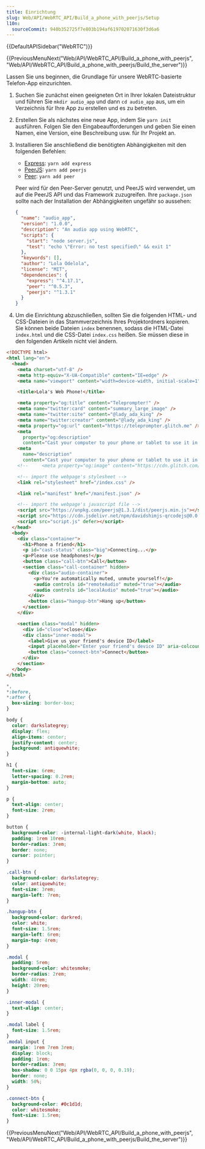 ```yaml
---
title: Einrichtung
slug: Web/API/WebRTC_API/Build_a_phone_with_peerjs/Setup
l10n:
  sourceCommit: 940b352725f7e803b194af619702071630f3d6a6
---
```


{{DefaultAPISidebar("WebRTC")}}

{{PreviousMenuNext("Web/API/WebRTC_API/Build_a_phone_with_peerjs", "Web/API/WebRTC_API/Build_a_phone_with_peerjs/Build_the_server")}}

Lassen Sie uns beginnen, die Grundlage für unsere WebRTC-basierte Telefon-App einzurichten.

1. Suchen Sie zunächst einen geeigneten Ort in Ihrer lokalen Dateistruktur und führen Sie `mkdir audio_app` und dann `cd audio_app` aus, um ein Verzeichnis für Ihre App zu erstellen und es zu betreten.
2. Erstellen Sie als nächstes eine neue App, indem Sie `yarn init` ausführen. Folgen Sie den Eingabeaufforderungen und geben Sie einen Namen, eine Version, eine Beschreibung usw. für Ihr Projekt an.
3. Installieren Sie anschließend die benötigten Abhängigkeiten mit den folgenden Befehlen:

   - [Express](https://expressjs.com/): `yarn add express`
   - [PeerJS](https://peerjs.com/docs/): `yarn add peerjs`
   - [Peer](https://github.com/peers/peerjs-server): `yarn add peer`

   Peer wird für den Peer-Server genutzt, und PeerJS wird verwendet, um auf die PeerJS API und das Framework zuzugreifen. Ihre `package.json` sollte nach der Installation der Abhängigkeiten ungefähr so aussehen:

   ```json
   {
     "name": "audio_app",
     "version": "1.0.0",
     "description": "An audio app using WebRTC",
     "scripts": {
       "start": "node server.js",
       "test": "echo \"Error: no test specified\" && exit 1"
     },
     "keywords": [],
     "author": "Lola Odelola",
     "license": "MIT",
     "dependencies": {
       "express": "^4.17.1",
       "peer": "^0.5.3",
       "peerjs": "^1.3.1"
     }
   }
   ```

4. Um die Einrichtung abzuschließen, sollten Sie die folgenden HTML- und CSS-Dateien in das Stammverzeichnis Ihres Projektordners kopieren. Sie können beide Dateien `index` benennen, sodass die HTML-Datei `index.html` und die CSS-Datei `index.css` heißen. Sie müssen diese in den folgenden Artikeln nicht viel ändern.

```html
<!DOCTYPE html>
<html lang="en">
  <head>
    <meta charset="utf-8" />
    <meta http-equiv="X-UA-Compatible" content="IE=edge" />
    <meta name="viewport" content="width=device-width, initial-scale=1" />

    <title>Lola's Web Phone!</title>

    <meta property="og:title" content="Teleprompter!" />
    <meta name="twitter:card" content="summary_large_image" />
    <meta name="twitter:site" content="@lady_ada_king" />
    <meta name="twitter:creator" content="@lady_ada_king" />
    <meta property="og:url" content="https://teleprompter.glitch.me" />
    <meta
      property="og:description"
      content="Cast your computer to your phone or tablet to use it in a teleprompter" />
    <meta
      name="description"
      content="Cast your computer to your phone or tablet to use it in a teleprompter" />
    <!--     <meta property="og:image" content="https://cdn.glitch.com/1695682e-08d3-41c8-a322-1e235b5782e1%2Fimage.png?v=1561449954420"> -->

    <!-- import the webpage's stylesheet -->
    <link rel="stylesheet" href="/index.css" />

    <link rel="manifest" href="/manifest.json" />

    <!-- import the webpage's javascript file -->
    <script src="https://unpkg.com/peerjs@1.3.1/dist/peerjs.min.js"></script>
    <script src="https://cdn.jsdelivr.net/npm/davidshimjs-qrcodejs@0.0.2/qrcode.min.js"></script>
    <script src="script.js" defer></script>
  </head>
  <body>
    <div class="container">
      <h1>Phone a friend</h1>
      <p id="cast-status" class="big">Connecting...</p>
      <p>Please use headphones!</p>
      <button class="call-btn">Call</button>
      <section class="call-container" hidden>
        <div class="audio-container">
          <p>You're automatically muted, unmute yourself!</p>
          <audio controls id="remoteAudio" muted="true"></audio>
          <audio controls id="localAudio" muted="true"></audio>
        </div>
        <button class="hangup-btn">Hang up</button>
      </section>
    </div>

    <section class="modal" hidden>
      <div id="close">close</div>
      <div class="inner-modal">
        <label>Give us your friend's device ID</label>
        <input placeholder="Enter your friend's device ID" aria-colcount="10" />
        <button class="connect-btn">Connect</button>
      </div>
    </section>
  </body>
</html>
```

```css
*,
*:before,
*:after {
  box-sizing: border-box;
}

body {
  color: darkslategrey;
  display: flex;
  align-items: center;
  justify-content: center;
  background: antiquewhite;
}

h1 {
  font-size: 6rem;
  letter-spacing: 0.2rem;
  margin-bottom: auto;
}

p {
  text-align: center;
  font-size: 2rem;
}

button {
  background-color: -internal-light-dark(white, black);
  padding: 1rem 10rem;
  border-radius: 3rem;
  border: none;
  cursor: pointer;
}

.call-btn {
  background-color: darkslategrey;
  color: antiquewhite;
  font-size: 3rem;
  margin-left: 7rem;
}

.hangup-btn {
  background-color: darkred;
  color: white;
  font-size: 1.5rem;
  margin-left: 6rem;
  margin-top: 4rem;
}

.modal {
  padding: 5rem;
  background-color: whitesmoke;
  border-radius: 2rem;
  width: 40rem;
  height: 20rem;
}

.inner-modal {
  text-align: center;
}

.modal label {
  font-size: 1.5rem;
}
.modal input {
  margin: 1rem 7rem 3rem;
  display: block;
  padding: 1rem;
  border-radius: 3rem;
  box-shadow: 0 0 15px 4px rgba(0, 0, 0, 0.19);
  border: none;
  width: 50%;
}

.connect-btn {
  background-color: #0c1d1d;
  color: whitesmoke;
  font-size: 1.5rem;
}
```

{{PreviousMenuNext("Web/API/WebRTC_API/Build_a_phone_with_peerjs", "Web/API/WebRTC_API/Build_a_phone_with_peerjs/Build_the_server")}}

